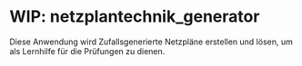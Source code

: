 # WIP: netzplantechnik_generator

Diese Anwendung wird Zufallsgenerierte Netzpläne erstellen und lösen, um als Lernhilfe für die Prüfungen zu dienen. 
